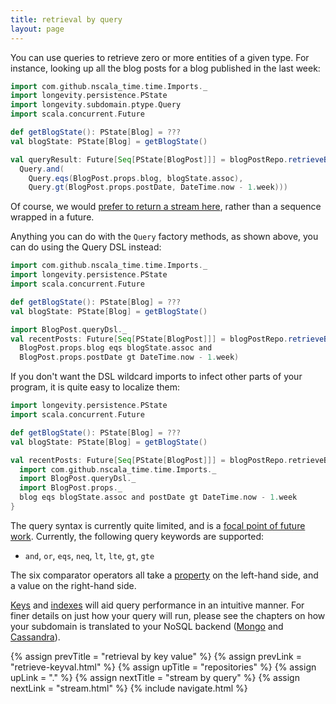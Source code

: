 ```yaml
---
title: retrieval by query
layout: page
---
```


You can use queries to retrieve zero or more entities of a given
type. For instance, looking up all the blog posts for a blog published
in the last week:

```scala
import com.github.nscala_time.time.Imports._
import longevity.persistence.PState
import longevity.subdomain.ptype.Query
import scala.concurrent.Future

def getBlogState(): PState[Blog] = ???
val blogState: PState[Blog] = getBlogState()

val queryResult: Future[Seq[PState[BlogPost]]] = blogPostRepo.retrieveByQuery(
  Query.and(
    Query.eqs(BlogPost.props.blog, blogState.assoc),
    Query.gt(BlogPost.props.postDate, DateTime.now - 1.week)))
```

<div class="blue-side-bar">

Of course, we would <a href =
"https://www.pivotaltracker.com/story/show/109042398">prefer to
return a stream here</a>, rather than a sequence wrapped in a future.

</div>

Anything you can do with the `Query` factory methods, as shown above,
you can do using the Query DSL instead:

```scala
import com.github.nscala_time.time.Imports._
import longevity.persistence.PState
import scala.concurrent.Future

def getBlogState(): PState[Blog] = ???
val blogState: PState[Blog] = getBlogState()

import BlogPost.queryDsl._
val recentPosts: Future[Seq[PState[BlogPost]]] = blogPostRepo.retrieveByQuery(
  BlogPost.props.blog eqs blogState.assoc and
  BlogPost.props.postDate gt DateTime.now - 1.week)
```

If you don't want the DSL wildcard imports to infect other parts of
your program, it is quite easy to localize them:

```scala
import longevity.persistence.PState
import scala.concurrent.Future

def getBlogState(): PState[Blog] = ???
val blogState: PState[Blog] = getBlogState()

val recentPosts: Future[Seq[PState[BlogPost]]] = blogPostRepo.retrieveByQuery {
  import com.github.nscala_time.time.Imports._
  import BlogPost.queryDsl._
  import BlogPost.props._
  blog eqs blogState.assoc and postDate gt DateTime.now - 1.week
}
```

The query syntax is currently quite limited, and is a [focal point of
future
work](https://www.pivotaltracker.com/epic/show/2253386). Currently,
the following query keywords are supported:

  - `and`, `or`, `eqs`, `neq`, `lt`, `lte`, `gt`, `gte`

The six comparator operators all take a
[property](../ptype/properties.html) on the left-hand side, and a
value on the right-hand side.

[Keys](../ptype/keys.html) and
[indexes](../ptype/indexes.html) will aid query performance in an
intuitive manner. For finer details on just how your query will run,
please see the chapters on how your subdomain is translated to your
NoSQL backend ([Mongo](../mongo) and [Cassandra](../cassandra)).

{% assign prevTitle = "retrieval by key value" %}
{% assign prevLink = "retrieve-keyval.html" %}
{% assign upTitle = "repositories" %}
{% assign upLink = "." %}
{% assign nextTitle = "stream by query" %}
{% assign nextLink = "stream.html" %}
{% include navigate.html %}
